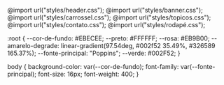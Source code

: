 @import url("styles/header.css");
@import url("styles/banner.css");
@import url("styles/carrossel.css");
@import url("styles/topicos.css");
@import url("styles/contato.css");
@import url("styles/rodapé.css");

:root {
    --cor-de-fundo: #EBECEE;
    --preto: #FFFFFF;
    --rosa: #EB9B00;
    --amarelo-degrade: linear-gradient(97.54deg, #002f52 35.49%, #326589 165.37%);
    --fonte-principal: "Poppins";
    --verde: #002F52;
}

body {
    background-color: var(--cor-de-fundo);
    font-family: var(--fonte-principal);
    font-size: 16px;
    font-weight: 400;
}
